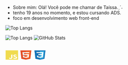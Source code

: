 - Sobre mim: Olá! Você pode me chamar de Taíssa.ˎˊ˗
- tenho 19 anos no momento, e estou cursando ADS.
- foco em desenvolvimento web front-end

![Top Langs](https://github-readme-stats.vercel.app/api/top-langs/?username=T-more-create&layout=compact&theme=dark&langs_count=10)


![Top Langs](https://github-readme-stats.vercel.app/api/top-langs/?username=T-more-create&theme=dark&langs_count=10&scale=1.1)
![GitHub Stats](https://github-readme-stats.vercel.app/api?username=T-more-create&show_icons=true&theme=dark&count_show_icons=true&scale=0.8_private=true&hide=contribs,prs)
<div> <style="display: inline_block"><br>
  <img align="center" alt="Js" height="30" width="40" src="https://raw.githubusercontent.com/devicons/devicon/master/icons/javascript/javascript-plain.svg">
  <img align="center" alt="HTML" height="30" width="40" src="https://raw.githubusercontent.com/devicons/devicon/master/icons/html5/html5-original.svg">
  <img align="center" alt="CSS" height="30" width="40" src="https://raw.githubusercontent.com/devicons/devicon/master/icons/css3/css3-original.svg">
</div>
<br>
